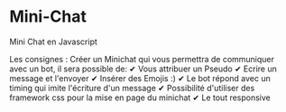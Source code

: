 # Mini-Chat
Mini Chat en Javascript

Les consignes : 
Créer un Minichat qui vous permettra de communiquer avec un bot, il sera possible de:
✔ Vous attribuer un Pseudo
✔ Ecrire un message et l'envoyer
✔ Insérer des Emojis :)
✔ Le bot répond avec un timing qui imite l'écriture d'un message
✔ Possibilité d'utiliser des framework css pour la mise en page du minichat
✔ Le tout responsive
